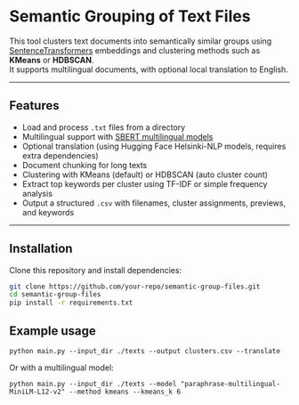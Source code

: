# Semantic Grouping of Text Files

This tool clusters text documents into semantically similar groups using [SentenceTransformers](https://www.sbert.net/) embeddings and clustering methods such as **KMeans** or **HDBSCAN**.  
It supports multilingual documents, with optional local translation to English.

---

## Features

- Load and process `.txt` files from a directory  
- Multilingual support with [SBERT multilingual models](https://www.sbert.net/docs/pretrained_models.html)  
- Optional translation (using Hugging Face Helsinki-NLP models, requires extra dependencies)  
- Document chunking for long texts  
- Clustering with KMeans (default) or HDBSCAN (auto cluster count)  
- Extract top keywords per cluster using TF-IDF or simple frequency analysis  
- Output a structured `.csv` with filenames, cluster assignments, previews, and keywords  

---

## Installation

Clone this repository and install dependencies:

```bash
git clone https://github.com/your-repo/semantic-group-files.git
cd semantic-group-files
pip install -r requirements.txt
```
## Example usage
```
python main.py --input_dir ./texts --output clusters.csv --translate 
```
Or with a multilingual model:
```
python main.py --input_dir ./texts --model "paraphrase-multilingual-MiniLM-L12-v2" --method kmeans --kmeans_k 6
```
